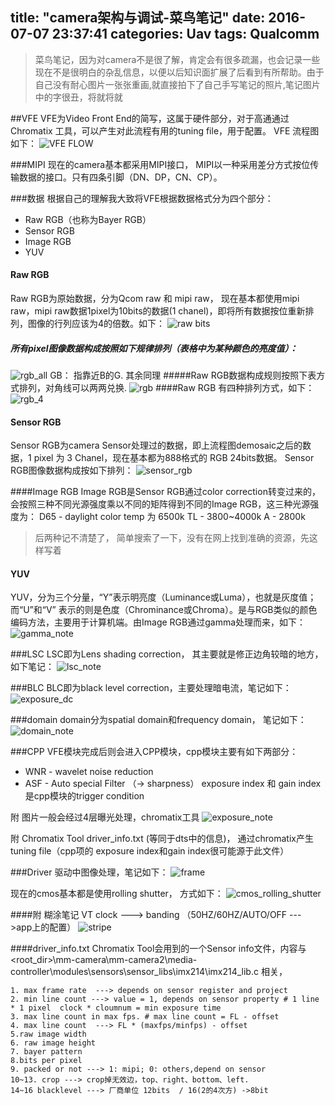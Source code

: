 title: "camera架构与调试-菜鸟笔记"
date: 2016-07-07 23:37:41
categories: Uav
tags: Qualcomm 
---
>菜鸟笔记，因为对camera不是很了解，肯定会有很多疏漏，也会记录一些现在不是很明白的杂乱信息，以便以后知识面扩展了后看到有所帮助。由于自己没有耐心图片一张张重画,就直接拍下了自己手写笔记的照片,笔记图片中的字很丑，将就将就

##VFE
VFE为Video Front End的简写，这属于硬件部分，对于高通通过Chromatix 工具，可以产生对此流程有用的tuning file，用于配置。 VFE 流程图如下：
![VFE FLOW](https://github.com/huaqianlee/blog-file/https://github.com/huaqianlee/blog-file/https://github.com/huaqianlee/blog-file/image/vfe.png)

<!--more-->
###MIPI
现在的camera基本都采用MIPI接口， MIPI以一种采用差分方式按位传输数据的接口。只有四条引脚（DN、DP，CN、CP）。

###数据
根据自己的理解我大致将VFE根据数据格式分为四个部分：
* Raw RGB（也称为Bayer RGB）
* Sensor RGB
* Image RGB
* YUV

#### Raw RGB
Raw RGB为原始数据，分为Qcom raw 和 mipi raw， 现在基本都使用mipi  raw，mipi raw数据1pixel为10bits的数据(1 chanel)，即将所有数据按位重新排列，图像的行列应该为4的倍数。如下：
![raw bits](https://github.com/huaqianlee/blog-file/https://github.com/huaqianlee/blog-file/https://github.com/huaqianlee/blog-file/image/raw%20bits.png)
##### 所有pixel图像数据构成按照如下规律排列（表格中为某种颜色的亮度值）：
![rgb_all](https://github.com/huaqianlee/blog-file/https://github.com/huaqianlee/blog-file/https://github.com/huaqianlee/blog-file/image/rgb_all.jpg)
GB： 指靠近B的G. 其余同理
#####Raw RGB数据构成规则按照下表方式排列，对角线可以两两兑换.
![rgb](https://github.com/huaqianlee/blog-file/https://github.com/huaqianlee/blog-file/https://github.com/huaqianlee/blog-file/image/rgb.png)
####Raw RGB 有四种排列方式，如下：
![rgb_4](https://github.com/huaqianlee/blog-file/https://github.com/huaqianlee/blog-file/https://github.com/huaqianlee/blog-file/image/rgb_4.jpg)

#### Sensor RGB
Sensor RGB为camera Sensor处理过的数据，即上流程图demosaic之后的数据，1 pixel 为 3 Chanel，现在基本都为888格式的 RGB 24bits数据。
Sensor RGB图像数据构成按如下排列：
![sensor_rgb](https://github.com/huaqianlee/blog-file/https://github.com/huaqianlee/blog-file/https://github.com/huaqianlee/blog-file/image/sensor_rgb.jpg)

####Image RGB
Image RGB是Sensor RGB通过color correction转变过来的，会按照三种不同光源强度乘以不同的矩阵得到不同的Image RGB，这三种光源强度为：
D65 - daylight color temp 为 6500k
TL  -   3800~4000k
A    -   2800k
> 后两种记不清楚了， 简单搜索了一下，没有在网上找到准确的资源，先这样写着

#### YUV
YUV，分为三个分量，“Y”表示明亮度（Luminance或Luma），也就是灰度值；而“U”和“V” 表示的则是色度（Chrominance或Chroma）。是与RGB类似的颜色编码方法，主要用于计算机端。由Image RGB通过gamma处理而来，如下：
![gamma_note](https://github.com/huaqianlee/blog-file/https://github.com/huaqianlee/blog-file/https://github.com/huaqianlee/blog-file/image/gamma_note.jpg)


###LSC
LSC即为Lens  shading correction， 其主要就是修正边角较暗的地方，如下笔记：
![lsc_note](https://github.com/huaqianlee/blog-file/https://github.com/huaqianlee/blog-file/https://github.com/huaqianlee/blog-file/image/lsc_note.jpg)

###BLC
BLC即为black level correction，主要处理暗电流，笔记如下：
![exposure_dc](https://github.com/huaqianlee/blog-file/https://github.com/huaqianlee/blog-file/https://github.com/huaqianlee/blog-file/image/exposure_dc.jpg)

###domain
domain分为spatial domain和frequency domain， 笔记如下：
![domain_note](https://github.com/huaqianlee/blog-file/https://github.com/huaqianlee/blog-file/https://github.com/huaqianlee/blog-file/image/domain_note.jpg)

###CPP
VFE模块完成后则会进入CPP模块，cpp模块主要有如下两部分：
* WNR - wavelet noise reduction
* ASF -  Auto special Filter （-> sharpness）
exposure index 和 gain index 是cpp模块的trigger condition



附  图片一般会经过4层曝光处理，chromatix工具
![exposure_note](https://github.com/huaqianlee/blog-file/https://github.com/huaqianlee/blog-file/https://github.com/huaqianlee/blog-file/image/exposure_note.jpg)

附 Chromatix Tool
driver_info.txt (等同于dts中的信息)， 通过chromatix产生tuning file（cpp项的 exposure index和gain index很可能源于此文件）


###Driver
驱动中图像处理，笔记如下：
![frame](https://github.com/huaqianlee/blog-file/https://github.com/huaqianlee/blog-file/https://github.com/huaqianlee/blog-file/image/frame.png)

现在的cmos基本都是使用rolling shutter， 方式如下：
![cmos_rolling_shutter](https://github.com/huaqianlee/blog-file/https://github.com/huaqianlee/blog-file/https://github.com/huaqianlee/blog-file/image/cmos_rolling_shutter.jpg)


####附 糊涂笔记
VT clock ---> banding  （50HZ/60HZ/AUTO/OFF --->app上的配置）
![stripe](https://github.com/huaqianlee/blog-file/https://github.com/huaqianlee/blog-file/https://github.com/huaqianlee/blog-file/image/stripe.jpg)


####driver_info.txt
Chromatix Tool会用到的一个Sensor info文件，内容与<root_dir>\mm-camera\mm-camera2\media-controller\modules\sensors\sensor_libs\imx214\imx214_lib.c 相关，
```info
1. max frame rate  ---> depends on sensor register and project
2. min line count ---> value = 1, depends on sensor property # 1 line * 1 pixel  clock * cloumnum = min exposure time
3. max line count in max fps. # max line count = FL - offset
4. max line count  ---> FL * (maxfps/minfps) - offset
5.raw image width
6. raw image height
7. bayer pattern
8.bits per pixel
9. packed or not ---> 1: mipi; 0: others,depend on sensor
10~13. crop ---> crop掉无效边，top、right、bottom、left.
14~16 blacklevel ---> 厂商单位 12bits  / 16(2的4次方) ->8bit
```
